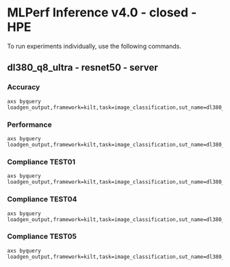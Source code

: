 
# MLPerf Inference v4.0 - closed - HPE

To run experiments individually, use the following commands.

## dl380_q8_ultra - resnet50 - server

### Accuracy  

```
axs byquery loadgen_output,framework=kilt,task=image_classification,sut_name=dl380_q8_ultra,model_name=resnet50,device=qaic,collection_name=experiments_submission,loadgen_mode=AccuracyOnly,loadgen_scenario=Server
```

### Performance 

```
axs byquery loadgen_output,framework=kilt,task=image_classification,sut_name=dl380_q8_ultra,model_name=resnet50,device=qaic,collection_name=experiments_submission,loadgen_mode=PerformanceOnly,loadgen_compliance_test-,loadgen_scenario=Server,loadgen_target_qps=370000
```

### Compliance TEST01

```
axs byquery loadgen_output,framework=kilt,task=image_classification,sut_name=dl380_q8_ultra,model_name=resnet50,device=qaic,collection_name=experiments_submission,loadgen_mode=PerformanceOnly,loadgen_compliance_test=TEST01,loadgen_scenario=Server,loadgen_target_qps=350000
```

### Compliance TEST04

```
axs byquery loadgen_output,framework=kilt,task=image_classification,sut_name=dl380_q8_ultra,model_name=resnet50,device=qaic,collection_name=experiments_submission,loadgen_mode=PerformanceOnly,loadgen_compliance_test=TEST04,loadgen_scenario=Server,loadgen_target_qps=350000
```

### Compliance TEST05

```
axs byquery loadgen_output,framework=kilt,task=image_classification,sut_name=dl380_q8_ultra,model_name=resnet50,device=qaic,collection_name=experiments_submission,loadgen_mode=PerformanceOnly,loadgen_compliance_test=TEST05,loadgen_scenario=Server,loadgen_target_qps=355000
```

